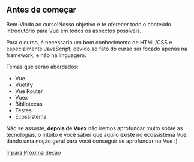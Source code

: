 ## Antes de começar

Bem-Vindo ao curso!Nosso objetivo é te oferecer todo o conteúdo introdutório para Vue em todos os aspectos possíveis.

Para o curso, é necessario um bom conhecimento de HTML/CSS e especialmente JavaScript, devido ao fato do curso ser focado apenas na framework, e não na linguagem.

Temas que serão abordados:

- Vue
- Vuetify
- Vue Router
- Vuex
- Bibliotecas
- Testes
- Ecossistema

Não se assuste, **depois de Vuex** não iremos aprofundar muito sobre as tecnologias, o intuito é você saber que aquilo existe no ecossistema Vue, dando uma noção geral para você conseguir se aprofundar no Vue :)

[Ir para Próxima Seção](./1-O%20que%20e%20Vue.md)
